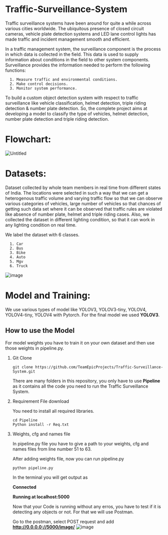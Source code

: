 # Traffic-Surveillance-System

Traffic surveillance systems have been around for quite a while across various cities worldwide. The ubiquitous presence of closed circuit cameras, vehicle plate detection systems and LED lane control lights has made traffic and incident management smooth and efficient. 

In a traffic management system, the surveillance component is the process in which data is collected in the field. This data is used to supply information about conditions in the field to other system components. Surveillance provides the information needed to perform the following functions:
      
      1. Measure traffic and environmental conditions. 
      2. Make control decisions. 
      3. Monitor system performance.

To build a custom object detection system with respect to traffic surveillance like vehicle classification, helmet detection, triple riding detection & number plate detection. So, the complete project aims at developing a model to classify the type of vehicles, helmet detection, number plate detection and triple riding detection.

# Flowchart:
![Untitled](https://user-images.githubusercontent.com/73810961/135345373-d5004c0c-b84a-4d5b-9c56-6a2131b107d5.png)

# Datasets:
Dataset collected by whole team members in real time from different states of India. The locations were selected in such a way that we can get a heterogenous traffic volume and varying traffic flow so that we can observe various categories of vehicles, large number of vehicles so that chances of getting such data set where it can be observed that traffic rules are violated like absence of number plate, helmet and triple riding cases. Also, we collected the dataset in different lighting condition, so that it can work in any lighting condition on real time.

We label the dataset with 6 classes.

      1. Car
      2. Bus
      3. Bike
      4. Auto
      5. Mgv
      6. Truck

![image](https://user-images.githubusercontent.com/73810961/135346376-477e321f-9d77-4776-8c85-1843616a80ab.jpg)

# Model and Training:
We use various types of model like YOLOV3, YOLOV3-tiny, YOLOV4, YOLOV4-tiny, YOLOV4 with Pytorch. For the final model we used **YOLOV3**. 

## How to use the Model
For model weights you have to train it on your own dataset and then use those weights in pipeline.py.

1. Git Clone

       git clone https://github.com/TeamEpicProjects/Traffic-Surveillance-System.git

      There are many folders in this repository, you only have to use **Pipeline** as it contains all the code you need to run the Traffic Surveillance System.


2. Requirement File download

      You need to install all required  libraries. 
      
       cd Pipeline
       Python install -r Req.txt

3. Weights, cfg and names file

      In pipeline.py file you have to give a path to your weights, cfg and names files from line number 51 to 63.
      
      After adding weights file, now you can run pipeline.py
      
       python pipeline.py
       
      In the terminal you will get output as 
      
      **Connected**
      
      **Running at localhost:5000**
      
      Now that your Code is running without any erros, you have to test if it is detecting any objects or not. For that we will use Postman.
      
      Go to the postman, select POST request and add **http://0.0.0.0://5000/image/** 
![image](https://user-images.githubusercontent.com/54981696/135412202-ad81b218-2860-4f9e-bb5a-c8d91988b9b4.jpeg)

